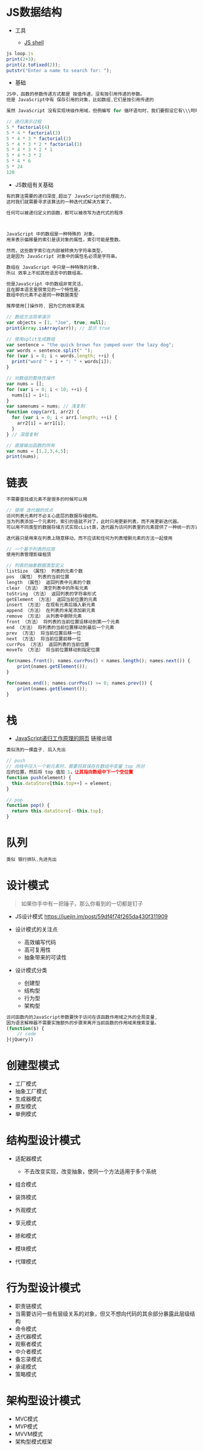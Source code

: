 # JS数据结构

- 工具

  - [JS shell](http://mzl.la/MKOuFY)

```javascript
js loop.js
print(2+3);
print(z.toFixed(2));
putstr("Enter a name to search for: ");
```

- 基础

```javascript
JS中，函数的参数传递方式都是 按值传递，没有按引用传递的参数。
但是 JavaScript中有 保存引用的对象，比如数组,它们是按引用传递的

虽然 JavaScript 没有实现块级作用域，但例编写 for 循环语句时，我们要假设它有\\\呵呵哒

// 递归演示过程
5 * factorial(4)
5 * 4 * factorial(3)
5 * 4 * 3 * factorial(2)
5 * 4 * 3 * 2 * factorial(1)
5 * 4 * 3 * 2 * 1
5 * 4 * 3 * 2
5 * 4 * 6
5 * 24
120
```

- JS数组有关基础

```javascript
有的算法需要的递归深度,超出了 JavaScript的处理能力，
这时我们就需要寻求该算法的一种迭代式解决方案了。

任何可以被递归定义的函数，都可以被改写为迭代式的程序



JavaScript 中的数组是一种特殊的 对象，
用来表示偏移量的索引是该对象的属性，索引可能是整数。

然而，这些数字索引在内部被转换为字符串类型，
这是因为 JavaScript 对象中的属性名必须是字符串。

数组在 JavaScript 中只是一种特殊的对象，
所以 效率上不如其他语言中的数组高。

但是JavaScript 中的数组非常灵活，
且在脚本语言里很常见的一个特性是，
数组中的元素不必是同一种数据类型

推荐使用[]操作符, 因为它的效率更高

// 数组方法简单演示
var objects = [1, "Joe", true, null];
print(Array.isArray(arr)); // 显示 true

// 使用split生成数组
var sentence = "the quick brown fox jumped over the lazy dog";
var words = sentence.split(" ");
for (var i = 0; i < words.length; ++i) {
  print("word " + i + ": " + words[i]);
}

// 对数组的整体性操作
var nums = [];
for (var i = 0; i < 10; ++i) {
  nums[i] = i+1;
}
var samenums = nums; // 浅复制
function copy(arr1, arr2) {
  for (var i = 0; i < arr1.length; ++i) {
    arr2[i] = arr1[i];
  }
} // 深度复制

// 直接输出函数的所有
var nums = [1,2,3,4,5];
print(nums);
```

# 链表

```javascript
不需要查找或元素不是很多的时候可以用

// 使用 迭代器的优点
访问列表元素时不必关心底层的数据存储结构。
当为列表添加一个元素时，索引的值就不对了，此时只用更新列表，而不用更新迭代器。
可以用不同类型的数据存储方式实现cList类，迭代器为访问列表里的元素提供了一种统一的方式

迭代器只是用来在列表上随意移动，而不应该和任何为列表增删元素的方法一起使用

// 一个基于列表的应用
使用列表管理影碟租赁

// 列表的抽象数据类型定义
listSize （属性） 列表的元素个数
pos （属性） 列表的当前位置
length （属性） 返回列表中元素的个数
clear （方法） 清空列表中的所有元素
toString （方法） 返回列表的字符串形式
getElement （方法） 返回当前位置的元素
insert （方法） 在现有元素后插入新元素
append （方法） 在列表的末尾添加新元素
remove （方法） 从列表中删除元素
front （方法） 将列表的当前位置设移动到第一个元素
end （方法） 将列表的当前位置移动到最后一个元素
prev （方法） 将当前位置后移一位
next （方法） 将当前位置前移一位
currPos （方法） 返回列表的当前位置
moveTo （方法） 将当前位置移动到指定位置

for(names.front(); names.currPos() < names.length(); names.next()) {
    print(names.getElement());
}

for(names.end(); names.currPos() >= 0; names.prev()) {
    print(names.getElement());
}
```

# 栈

- [JavaScript递归工作原理的网页](http://bit.ly/lenDGE3/) 链接出错

```javascript
类似洗的一摞盘子, 后入先出

// push
// 向栈中压入一个新元素时，需要将其保存在数组中变量 top 所对
应的位置，然后将 top 值加 1，让其指向数组中下一个空位置
function push(element) {
  this.dataStore[this.top++] = element;
}

// pop
function pop() {
  return this.dataStore[--this.top];
}
```

# 队列

```javascript
类似 银行排队,先进先出
```

# 设计模式

> 如果你手中有一把锤子，那么你看到的一切都是钉子

- JS设计模式 <https://juejin.im/post/59df4f74f265da430f311909>

- 设计模式的关注点

  - 高效编写代码
  - 高可复用性
  - 抽象带来的可读性

- 设计模式分类

  - 创建型
  - 结构型
  - 行为型
  - 架构型

```javascript
访问函数内的JavaScript参数要快于访问在该函数作用域之外的全局变量,
因为语言解释器不需要实施额外的步骤来离开当前函数的作用域来搜索变量。
(function($) {
    // code
}(jQuery))
```

# 创建型模式

- 工厂模式
- 抽象工厂模式
- 生成器模式
- 原型模式
- 单例模式

# 结构型设计模式

- 适配器模式

  - 不去改变实现，改变抽象，使同一个方法适用于多个系统

- 组合模式

- 装饰模式

- 外观模式

- 享元模式

- 掺和模式

- 模块模式

- 代理模式

# 行为型设计模式

- 职责链模式
- 当需要访问一些有层级关系的对象，但又不想向代码的其余部分暴露此层级结构
- 命令模式
- 迭代器模式
- 观察者模式
- 中介者模式
- 备忘录模式
- 承诺模式
- 策略模式

# 架构型设计模式

- MVC模式
- MVP模式
- MVVM模式
- 架构型模式框架
